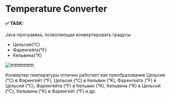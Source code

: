 # Temperature Converter

 #### :white_check_mark: TASK: 

Java-программа, позволяющая конвертировать градусы
- Цельсия(°C)
- Фаренгейта(°F)
- Кельвина(°K)

![tttttttttttttttt](https://user-images.githubusercontent.com/86140276/130168364-d0156993-8b84-4eb0-8901-5ac44f02c98e.jpg)

Конвертер температуры отлично работает как преобразование Цельсия (°C) в Фаренгейт (°F), Цельсия (°C) в Кельвин (°K), Фаренгейта (°F) в Цельсий (°C), Фаренгейта (°F) в Кельвин (°K), Кельвина (°K) в Цельсий (°C), Кельвина (°K) в Фаренгейт (°F) и др.
